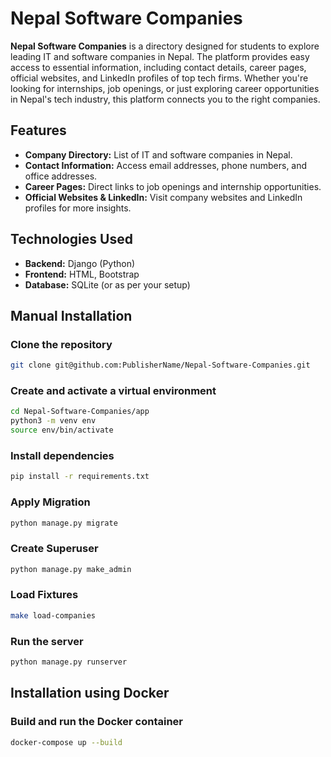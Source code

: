 # Nepal Software Companies

**Nepal Software Companies** is a directory designed for students to explore leading IT and software companies in Nepal. The platform provides easy access to essential information, including contact details, career pages, official websites, and LinkedIn profiles of top tech firms. Whether you're looking for internships, job openings, or just exploring career opportunities in Nepal's tech industry, this platform connects you to the right companies.

## Features
- **Company Directory:** List of IT and software companies in Nepal.
- **Contact Information:** Access email addresses, phone numbers, and office addresses.
- **Career Pages:** Direct links to job openings and internship opportunities.
- **Official Websites & LinkedIn:** Visit company websites and LinkedIn profiles for more insights.

## Technologies Used
- **Backend:** Django (Python)
- **Frontend:** HTML, Bootstrap
- **Database:** SQLite (or as per your setup)

## Manual Installation

### Clone the repository

```bash
git clone git@github.com:PublisherName/Nepal-Software-Companies.git
```

### Create and activate a virtual environment

```bash
cd Nepal-Software-Companies/app
python3 -m venv env
source env/bin/activate
```

### Install dependencies

```bash
pip install -r requirements.txt
```

### Apply Migration

```bash
python manage.py migrate
```

### Create Superuser

```bash
python manage.py make_admin
```

### Load Fixtures

```bash
make load-companies
```

### Run the server

```bash
python manage.py runserver
```

## Installation using Docker

### Build and run the Docker container

```bash
docker-compose up --build
```
